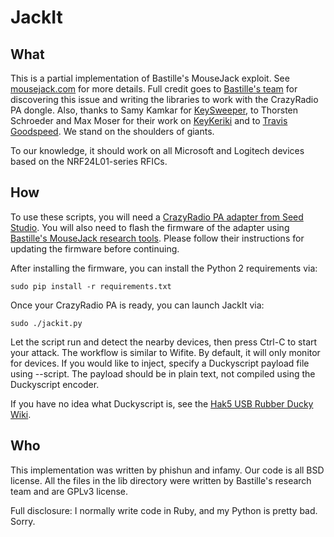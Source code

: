 # JackIt

## What

This is a partial implementation of Bastille's MouseJack exploit. See [mousejack.com](https://www.mousejack.com) for more details. Full credit goes to [Bastille's team](https://www.bastille.net/meet-mousejack-researchers) for discovering this issue and writing the libraries to work with the CrazyRadio PA dongle. Also, thanks to Samy Kamkar for [KeySweeper](http://samy.pl/keysweeper/), to Thorsten Schroeder and Max Moser for their work on [KeyKeriki](http://www.remote-exploit.org/articles/keykeriki_v2_0__8211_2_4ghz/) and to [Travis Goodspeed](http://travisgoodspeed.blogspot.ca/2011/02/promiscuity-is-nrf24l01s-duty.html). We stand on the shoulders of giants.

To our knowledge, it should work on all Microsoft and Logitech devices based on the NRF24L01-series RFICs.

## How

To use these scripts, you will need a [CrazyRadio PA adapter from Seed Studio](https://www.seeedstudio.com/item_detail.html?p_id=2104). You will also need to flash the firmware of the adapter using [Bastille's MouseJack research tools](https://github.com/RFStorm/mousejack). Please follow their instructions for updating the firmware before continuing.

After installing the firmware, you can install the Python 2 requirements via:

```
sudo pip install -r requirements.txt
```

Once your CrazyRadio PA is ready, you can launch JackIt via:

```
sudo ./jackit.py
```

Let the script run and detect the nearby devices, then press Ctrl-C to start your attack. The workflow is similar to Wifite. By default, it will only monitor for devices. If you would like to inject, specify a Duckyscript payload file using --script. The payload should be in plain text, not compiled using the Duckyscript encoder.

If you have no idea what Duckyscript is, see the [Hak5 USB Rubber Ducky Wiki](https://github.com/hak5darren/USB-Rubber-Ducky/wiki/Duckyscript).

## Who

This implementation was written by phishun and infamy. Our code is all BSD license. All the files in the lib directory were written by Bastille's research team and are GPLv3 license.

Full disclosure: I normally write code in Ruby, and my Python is pretty bad. Sorry.
